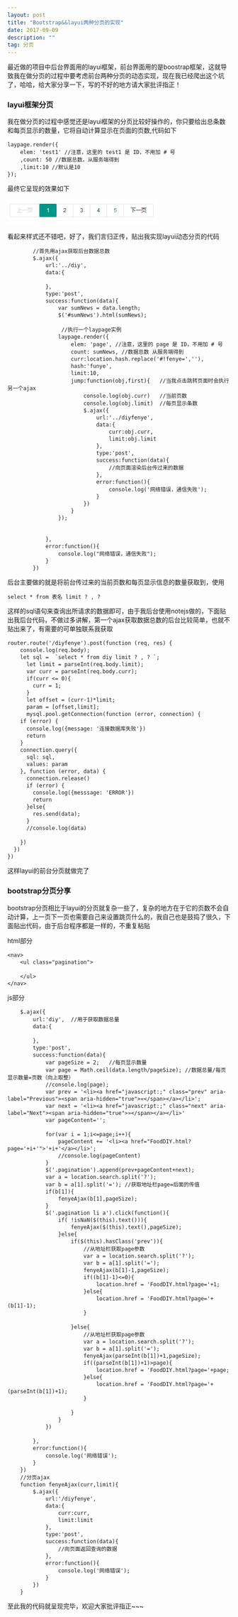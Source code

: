 ```yaml
---
layout: post
title: "Bootstrap&&layui两种分页的实现"
date: 2017-09-09  
description: ""
tag: 分页
---
```


最近做的项目中后台界面用的layui框架，前台界面用的是boostrap框架，这就导致我在做分页的过程中要考虑前台两种分页的动态实现，现在我已经爬出这个坑了，哈哈，给大家分享一下，写的不好的地方请大家批评指正！  
  
### layui框架分页  
我在做分页的过程中感觉还是layui框架的分页比较好操作的，你只要给出总条数和每页显示的数量，它将自动计算显示在页面的页数,代码如下  


  
	laypage.render({  
		elem: 'test1' //注意，这里的 test1 是 ID，不用加 # 号  
		,count: 50 //数据总数，从服务端得到  
		,limit:10 //默认是10
	});  


最终它呈现的效果如下  

![layui分页样式](/img/bootstrap&&layui_page1.png)  

看起来样式还不错吧，好了，我们言归正传，贴出我实现layui动态分页的代码  



			//首先用ajax获取后台数据总数
			$.ajax({
                url:'../diy',
                data:{
        
                },
                type:'post',
                success:function(data){
                    var sumNews = data.length;
                    $('#sumNews').html(sumNews);

                     //执行一个laypage实例
                    laypage.render({
                        elem: 'page', //注意，这里的 page 是 ID，不用加 # 号
                        count: sumNews, //数据总数 从服务端得到
                        curr:location.hash.replace('#!fenye=',''),
                        hash:'funye',
                        limit:10,
                        jump:function(obj,first){	//当我点击跳转页面时会执行另一个ajax
                            console.log(obj.curr)	//当前页数
                            console.log(obj.limit)	//每页显示条数
                            $.ajax({
                                url:'../diyfenye',
                                data:{
                                    curr:obj.curr,
                                    limit:obj.limit
                                },
                                type:'post',
                                success:function(data){
                                    //向页面渲染后台传过来的数据
                                },
                                error:function(){
                                    console.log('网络错误，通信失败');
                                }
                            })
                        }
                    });


                },
                error:function(){
                    console.log("网络错误，通信失败");
                }
            })



后台主要做的就是将前台传过来的当前页数和每页显示信息的数量获取到，使用  


	select * from 表名 limit ? , ?   


这样的sql语句来查询出所请求的数据即可，由于我后台使用notejs做的，下面贴出我后台代码，不做过多讲解，第一个ajax获取数据总数的后台比较简单，也就不贴出来了，有需要的可单独联系我获取  



	router.route('/diyfenye').post(function (req, res) {
  		console.log(req.body);
  		let sql =  `select * from diy limit ? , ? `;
		  let limit = parseInt(req.body.limit);
		  var curr = parseInt(req.body.curr);
		  if(curr <= 0){
		    curr = 1;
		  }
		  let offset = (curr-1)*limit;
		  param = [offset,limit];
		  mysql.pool.getConnection(function (error, connection) {
	    if (error) {
	      console.log({message: '连接数据库失败'})
	      return
	    }
	    connection.query({
	      sql: sql,
	      values: param
	    }, function (error, data) {
	      connection.release()
	      if (error) {
	        console.log({messsage: 'ERROR'})
	        return
	      }else{
	        res.send(data);
	      }
	      //console.log(data)
	      
	    })
	  })
	})  


这样layui的前台分页就做完了  
### bootstrap分页分享  
bootstrap分页相比于layui的分页就复杂一些了，复杂的地方在于它的页数不会自动计算，上一页下一页也需要自己来设置跳页什么的，我自己也是鼓捣了很久，下面贴出代码，由于后台程序都是一样的，不重复粘贴    
  
html部分  



	<nav>
	  	<ul class="pagination">
			
		</ul>
	</nav>  

js部分


  	
		$.ajax({
			url:'diy',	//用于获取数据总量
			data:{
	
			},
			type:'post',
			success:function(data){
				var pageSize = 2;	//每页显示数量
				var page = Math.ceil(data.length/pageSize); //数据总量/每页显示数量=页数（向上取整）  
				//console.log(page);
				var prev = '<li><a href="javascript:;" class="prev" aria-label="Previous"><span aria-hidden="true">«</span></a></li>';
				var next = '<li><a href="javascript:;" class="next" aria-label="Next"><span aria-hidden="true">»</span></a></li>'
				var pageContent='';
					
				for(var i = 1;i<=page;i++){
					pageContent += '<li><a href="FoodDIY.html?page='+i+'">'+i+'</a></li>';
					//console.log(pageContent)
				}
				$('.pagination').append(prev+pageContent+next);
				var a = location.search.split('?');
				var b = a[1].split('='); //获取地址栏page=后面的传值
				if(b[1]){
					fenyeAjax(b[1],pageSize);
				}
				$('.pagination li a').click(function(){
					if( !isNaN($(this).text())){
						fenyeAjax($(this).text(),pageSize);
					}else{
						if($(this).hasClass('prev')){
							//从地址栏获取page参数
							var a = location.search.split('?');
							var b = a[1].split('=');
							fenyeAjax(b[1]-1,pageSize);
							if((b[1]-1)<=0){
								location.href = 'FoodDIY.html?page='+1;
							}else{
								location.href = 'FoodDIY.html?page='+(b[1]-1);
							}
							
						}else{
							//从地址栏获取page参数
							var a = location.search.split('?');
							var b = a[1].split('=');
							fenyeAjax(parseInt(b[1])+1,pageSize);
							if((parseInt(b[1])+1)>page){
								location.href = 'FoodDIY.html?page='+page;
							}else{
								location.href = 'FoodDIY.html?page='+(parseInt(b[1])+1);
							}
							
						}
					}
				})
				
			},
			error:function(){
				console.log('网络错误');
			}
		})
		//分页ajax
		function fenyeAjax(curr,limit){
			$.ajax({
				url:'/diyfenye',
				data:{
					curr:curr,
					limit:limit
				},
				type:'post',
				success:function(data){
					//向页面返回查询的数据
				},
				error:function(){
					console.log('网络错误');
				}
			})
		}   

至此我的代码就呈现完毕，欢迎大家批评指正~~~